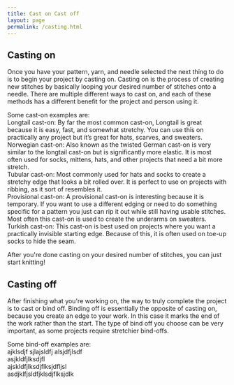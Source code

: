 ```yaml
---
title: Cast on Cast off
layout: page
permalink: /casting.html
---
```


## Casting on
Once you have your pattern, yarn, and needle selected the next thing to do is to begin your project by casting on. Casting on is the process of creating new stitches by basically looping your desired number of stitches onto a needle. There are multiple different ways to cast on, and each of these methods has a different benefit for the project and person using it. 

Some cast-on examples are:<br>
Longtail cast-on: By far the most common cast-on, Longtail is great because it is easy, fast, and somewhat stretchy. You can use this on practically any project but it’s great for hats, scarves, and sweaters.<br> 
Norwegian cast-on: Also known as the twisted German cast-on is very similar to the longtail cast-on but is significantly more elastic. It is most often used for socks, mittens, hats, and other projects that need a bit more stretch.<br> 
Tubular cast-on: Most commonly used for hats and socks to create a stretchy edge that looks a bit rolled over. It is perfect to use on projects with ribbing, as it sort of resembles it.<br> 
Provisional cast-on: A provisional cast-on is interesting because it is temporary. If you want to use a different edging or need to do something specific for a pattern you just can rip it out while still having usable stitches. Most often this cast-on is used to create the underarms on sweaters.<br> 
Turkish cast-on: This cast-on is best used on projects where you want a practically invisible starting edge. Because of this, it is often used on toe-up socks to hide the seam. 

After you're done casting on your desired number of stitches, you can just start knitting! 

## Casting off
After finishing what you're working on, the way to truly complete the project is to cast or bind off. Binding off is essentially the opposite of casting on, because you create an edge to your work. In this case it marks the end of the work rather than the start. The type of bind off you choose can be very important, as some projects require stretchier bind-offs. 

Some bind-off examples are:<br>
ajklsdjf sjlajsldfj alsjdfjlsdf<br>
asjkldfjlksdjfl<br>
ajskldfjlksdjflksjdfljsl<br>
asdjklfjsldfjklsdjflksjdlk<br>
